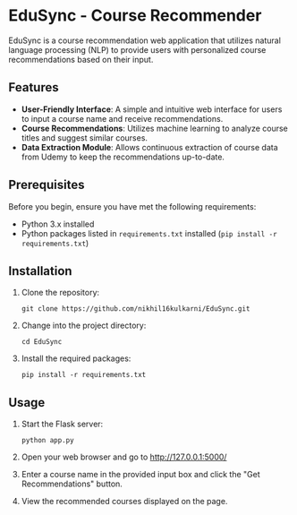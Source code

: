# EduSync - Course Recommender

EduSync is a course recommendation web application that utilizes natural language processing (NLP) to provide users with personalized course recommendations based on their input.


## Features

- **User-Friendly Interface**: A simple and intuitive web interface for users to input a course name and receive recommendations.
- **Course Recommendations**: Utilizes machine learning to analyze course titles and suggest similar courses.
- **Data Extraction Module**: Allows continuous extraction of course data from Udemy to keep the recommendations up-to-date.


## Prerequisites

Before you begin, ensure you have met the following requirements:

- Python 3.x installed
- Python packages listed in `requirements.txt` installed (`pip install -r requirements.txt`)


## Installation

1. Clone the repository:

   ```git clone https://github.com/nikhil16kulkarni/EduSync.git```

2. Change into the project directory:

   ```cd EduSync```

3. Install the required packages:

   ```pip install -r requirements.txt```

## Usage

1. Start the Flask server:

   ```python app.py```

2. Open your web browser and go to http://127.0.0.1:5000/

3. Enter a course name in the provided input box and click the "Get Recommendations" button.

4. View the recommended courses displayed on the page.
